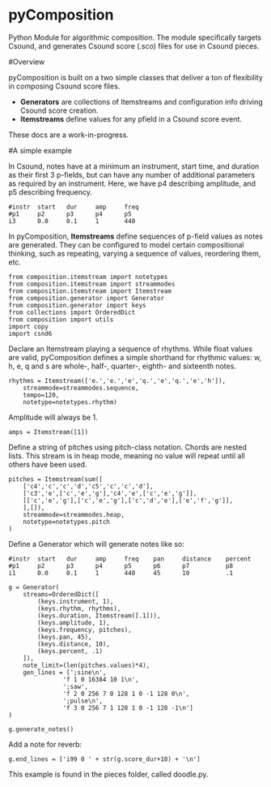 pyComposition
=============

Python Module for algorithmic composition. The module specifically targets Csound, and generates Csound score (.sco) files for use in Csound pieces. 

#Overview

pyComposition is built on a two simple classes that deliver a ton of flexibility in composing Csound score files.

- **Generators** are collections of Itemstreams and configuration info driving Csound score creation.
- **Itemstreams** define values for any pfield in a Csound score event.

These docs are a work-in-progress.

#A simple example

In Csound, notes have at a minimum an instrument, start time, and duration as their first 3 p-fields, but can have any number of additional parameters as required by an instrument. Here, we have p4 describing amplitude, and p5 describing frequency. 

```
#instr	start	dur		amp		freq
#p1		p2		p3		p4		p5
i3      0.0 	0.1		1 		440
```
In pyComposition, **Itemstreams** define sequences of p-field values as notes are generated. They can be configured to model certain compositional thinking, such as repeating, varying a sequence of values, reordering them, etc. 


	from composition.itemstream import notetypes
	from composition.itemstream import streammodes
	from composition.itemstream import Itemstream
	from composition.generator import Generator
	from composition.generator import keys
	from collections import OrderedDict
	from composition import utils
	import copy
	import csnd6

Declare an Itemstream playing a sequence of rhythms. While float values are valid, pyComposition defines a simple shorthand for rhythmic values: w, h, e, q and s are whole-, half-, quarter-, eighth- and sixteenth notes. 

	rhythms = Itemstream(['e.','e.','e','q.','e','q.','e','h']),
	    streammode=streammodes.sequence,
	    tempo=120,
	    notetype=notetypes.rhythm)

Amplitude will always be 1.

	amps = Itemstream([1])

Define a string of pitches using pitch-class notation. Chords are nested lists. This stream is in heap mode, meaning no value will repeat until all others have been used.

	pitches = Itemstream(sum([
	    ['c4','c','c','d','c5','c','c','d'],
	    ['c3','e',['c','e','g'],'c4','e',['c','e','g']],
	    [['c','e','g'],['c','e','g'],['c','d','e'],['e','f','g']],
	    ],[]),
	    streammode=streammodes.heap,
	    notetype=notetypes.pitch
	)

Define a Generator which will generate notes like so: 

```
#instr	start	dur		amp		freq	pan		distance	percent
#p1		p2		p3		p4		p5		p6		p7			p8	
i1      0.0 	0.1		1 		440		45		10			.1
```

```
g = Generator(
    streams=OrderedDict([
        (keys.instrument, 1),
        (keys.rhythm, rhythms),
        (keys.duration, Itemstream([.1])),
        (keys.amplitude, 1),
        (keys.frequency, pitches),
        (keys.pan, 45),
        (keys.distance, 10),
        (keys.percent, .1)
    ]),
    note_limit=(len(pitches.values)*4),
    gen_lines = [';sine\n',
               'f 1 0 16384 10 1\n',
               ';saw',
               'f 2 0 256 7 0 128 1 0 -1 128 0\n',
               ';pulse\n',
               'f 3 0 256 7 1 128 1 0 -1 128 -1\n']
)

g.generate_notes()
```

Add a note for reverb:

	g.end_lines = ['i99 0 ' + str(g.score_dur+10) + '\n']


This example is found in the pieces folder, called doodle.py. 